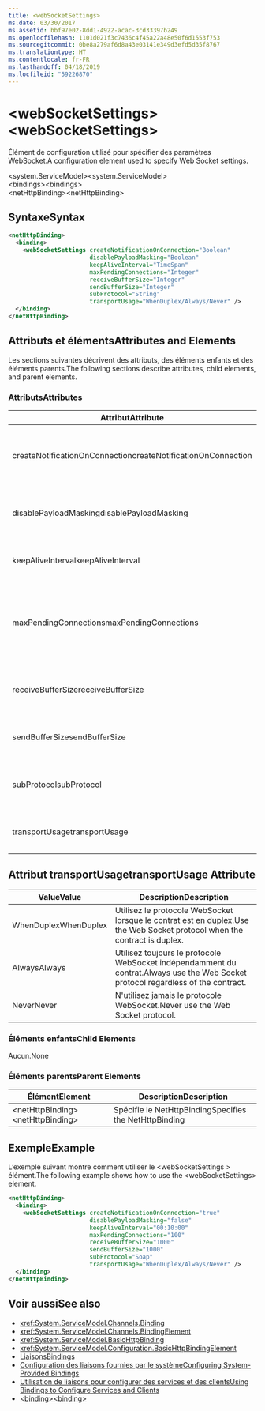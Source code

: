 ```yaml
---
title: <webSocketSettings>
ms.date: 03/30/2017
ms.assetid: bbf97e02-8dd1-4922-acac-3cd33397b249
ms.openlocfilehash: 1101d021f3c7436c4f45a22a48e50f6d1553f753
ms.sourcegitcommit: 0be8a279af6d8a43e03141e349d3efd5d35f8767
ms.translationtype: HT
ms.contentlocale: fr-FR
ms.lasthandoff: 04/18/2019
ms.locfileid: "59226870"
---
```

# <a name="websocketsettings"></a><span data-ttu-id="d428f-101">\<webSocketSettings></span><span class="sxs-lookup"><span data-stu-id="d428f-101">\<webSocketSettings></span></span>
<span data-ttu-id="d428f-102">Élément de configuration utilisé pour spécifier des paramètres WebSocket.</span><span class="sxs-lookup"><span data-stu-id="d428f-102">A configuration element used to specify Web Socket settings.</span></span>  
  
<span data-ttu-id="d428f-103">\<system.ServiceModel></span><span class="sxs-lookup"><span data-stu-id="d428f-103">\<system.ServiceModel></span></span>  
<span data-ttu-id="d428f-104">\<bindings></span><span class="sxs-lookup"><span data-stu-id="d428f-104">\<bindings></span></span>  
<span data-ttu-id="d428f-105">\<netHttpBinding></span><span class="sxs-lookup"><span data-stu-id="d428f-105">\<netHttpBinding></span></span>  
  
## <a name="syntax"></a><span data-ttu-id="d428f-106">Syntaxe</span><span class="sxs-lookup"><span data-stu-id="d428f-106">Syntax</span></span>  
  
```xml  
<netHttpBinding>
  <binding>
    <webSocketSettings createNotificationOnConnection="Boolean"
                       disablePayloadMasking="Boolean"
                       keepAliveInterval="TimeSpan"
                       maxPendingConnections="Integer"
                       receiveBufferSize="Integer"
                       sendBufferSize="Integer"
                       subProtocol="String"
                       transportUsage="WhenDuplex/Always/Never" />
  </binding>
</netHttpBinding>
```  
  
## <a name="attributes-and-elements"></a><span data-ttu-id="d428f-107">Attributs et éléments</span><span class="sxs-lookup"><span data-stu-id="d428f-107">Attributes and Elements</span></span>  
 <span data-ttu-id="d428f-108">Les sections suivantes décrivent des attributs, des éléments enfants et des éléments parents.</span><span class="sxs-lookup"><span data-stu-id="d428f-108">The following sections describe attributes, child elements, and parent elements.</span></span>  
  
### <a name="attributes"></a><span data-ttu-id="d428f-109">Attributs</span><span class="sxs-lookup"><span data-stu-id="d428f-109">Attributes</span></span>  
  
|<span data-ttu-id="d428f-110">Attribut</span><span class="sxs-lookup"><span data-stu-id="d428f-110">Attribute</span></span>|<span data-ttu-id="d428f-111">Description</span><span class="sxs-lookup"><span data-stu-id="d428f-111">Description</span></span>|  
|---------------|-----------------|  
|<span data-ttu-id="d428f-112">createNotificationOnConnection</span><span class="sxs-lookup"><span data-stu-id="d428f-112">createNotificationOnConnection</span></span>|<span data-ttu-id="d428f-113">Spécifie si une notification est envoyée lors de la connexion.</span><span class="sxs-lookup"><span data-stu-id="d428f-113">Specifies whether a notification is sent upon connection.</span></span>|  
|<span data-ttu-id="d428f-114">disablePayloadMasking</span><span class="sxs-lookup"><span data-stu-id="d428f-114">disablePayloadMasking</span></span>|<span data-ttu-id="d428f-115">Spécifie si le masquage WebSocket est désactivé.</span><span class="sxs-lookup"><span data-stu-id="d428f-115">Specifies whether Web Socket masking is disabled.</span></span>|  
|<span data-ttu-id="d428f-116">keepAliveInterval</span><span class="sxs-lookup"><span data-stu-id="d428f-116">keepAliveInterval</span></span>|<span data-ttu-id="d428f-117">Spécifie l'intervalle de maintien de l'activité.</span><span class="sxs-lookup"><span data-stu-id="d428f-117">Specifies the keep alive interval.</span></span>|  
|<span data-ttu-id="d428f-118">maxPendingConnections</span><span class="sxs-lookup"><span data-stu-id="d428f-118">maxPendingConnections</span></span>|<span data-ttu-id="d428f-119">Spécifie le nombre maximal de connexions entrantes en attente de distribution sur le service.</span><span class="sxs-lookup"><span data-stu-id="d428f-119">Specifies the maximum number of connections awaiting dispatch on the service.</span></span>|  
|<span data-ttu-id="d428f-120">receiveBufferSize</span><span class="sxs-lookup"><span data-stu-id="d428f-120">receiveBufferSize</span></span>|<span data-ttu-id="d428f-121">Spécifie la taille de la mémoire tampon de réception.</span><span class="sxs-lookup"><span data-stu-id="d428f-121">Specifies the size of the receive buffer.</span></span>|  
|<span data-ttu-id="d428f-122">sendBufferSize</span><span class="sxs-lookup"><span data-stu-id="d428f-122">sendBufferSize</span></span>|<span data-ttu-id="d428f-123">Spécifie la taille de la mémoire tampon d'envoi.</span><span class="sxs-lookup"><span data-stu-id="d428f-123">Specifies the size of the send buffer.</span></span>|  
|<span data-ttu-id="d428f-124">subProtocol</span><span class="sxs-lookup"><span data-stu-id="d428f-124">subProtocol</span></span>|<span data-ttu-id="d428f-125">Spécifie le sous-protocole WebSocket.</span><span class="sxs-lookup"><span data-stu-id="d428f-125">Specifies the Web Socket subprotocol.</span></span>|  
|<span data-ttu-id="d428f-126">transportUsage</span><span class="sxs-lookup"><span data-stu-id="d428f-126">transportUsage</span></span>|<span data-ttu-id="d428f-127">Spécifie quand utiliser WebSocket.</span><span class="sxs-lookup"><span data-stu-id="d428f-127">Specifies when to use Web Sockets.</span></span>|  
  
## <a name="transportusage-attribute"></a><span data-ttu-id="d428f-128">Attribut transportUsage</span><span class="sxs-lookup"><span data-stu-id="d428f-128">transportUsage Attribute</span></span>  
  
|<span data-ttu-id="d428f-129">Value</span><span class="sxs-lookup"><span data-stu-id="d428f-129">Value</span></span>|<span data-ttu-id="d428f-130">Description</span><span class="sxs-lookup"><span data-stu-id="d428f-130">Description</span></span>|  
|-----------|-----------------|  
|<span data-ttu-id="d428f-131">WhenDuplex</span><span class="sxs-lookup"><span data-stu-id="d428f-131">WhenDuplex</span></span>|<span data-ttu-id="d428f-132">Utilisez le protocole WebSocket lorsque le contrat est en duplex.</span><span class="sxs-lookup"><span data-stu-id="d428f-132">Use the Web Socket protocol when the contract is duplex.</span></span>|  
|<span data-ttu-id="d428f-133">Always</span><span class="sxs-lookup"><span data-stu-id="d428f-133">Always</span></span>|<span data-ttu-id="d428f-134">Utilisez toujours le protocole WebSocket indépendamment du contrat.</span><span class="sxs-lookup"><span data-stu-id="d428f-134">Always use the Web Socket protocol regardless of the contract.</span></span>|  
|<span data-ttu-id="d428f-135">Never</span><span class="sxs-lookup"><span data-stu-id="d428f-135">Never</span></span>|<span data-ttu-id="d428f-136">N'utilisez jamais le protocole WebSocket.</span><span class="sxs-lookup"><span data-stu-id="d428f-136">Never use the Web Socket protocol.</span></span>|  
  
### <a name="child-elements"></a><span data-ttu-id="d428f-137">Éléments enfants</span><span class="sxs-lookup"><span data-stu-id="d428f-137">Child Elements</span></span>  
 <span data-ttu-id="d428f-138">Aucun.</span><span class="sxs-lookup"><span data-stu-id="d428f-138">None</span></span>  
  
### <a name="parent-elements"></a><span data-ttu-id="d428f-139">Éléments parents</span><span class="sxs-lookup"><span data-stu-id="d428f-139">Parent Elements</span></span>  
  
|<span data-ttu-id="d428f-140">Élément</span><span class="sxs-lookup"><span data-stu-id="d428f-140">Element</span></span>|<span data-ttu-id="d428f-141">Description</span><span class="sxs-lookup"><span data-stu-id="d428f-141">Description</span></span>|  
|-------------|-----------------|  
|<span data-ttu-id="d428f-142">\<netHttpBinding></span><span class="sxs-lookup"><span data-stu-id="d428f-142">\<netHttpBinding></span></span>|<span data-ttu-id="d428f-143">Spécifie le NetHttpBinding</span><span class="sxs-lookup"><span data-stu-id="d428f-143">Specifies the NetHttpBinding</span></span>|  
  
## <a name="example"></a><span data-ttu-id="d428f-144">Exemple</span><span class="sxs-lookup"><span data-stu-id="d428f-144">Example</span></span>  
 <span data-ttu-id="d428f-145">L’exemple suivant montre comment utiliser le \<webSocketSettings > élément.</span><span class="sxs-lookup"><span data-stu-id="d428f-145">The following example shows how to use the \<webSocketSettings> element.</span></span>  
  
```xml  
<netHttpBinding>
  <binding>
    <webSocketSettings createNotificationOnConnection="true"
                       disablePayloadMasking="false"
                       keepAliveInterval="00:10:00"
                       maxPendingConnections="100"
                       receiveBufferSize="1000"
                       sendBufferSize="1000"
                       subProtocol="Soap"
                       transportUsage="WhenDuplex/Always/Never" />
  </binding>
</netHttpBinding>
```  
  
## <a name="see-also"></a><span data-ttu-id="d428f-146">Voir aussi</span><span class="sxs-lookup"><span data-stu-id="d428f-146">See also</span></span>

- <xref:System.ServiceModel.Channels.Binding>
- <xref:System.ServiceModel.Channels.BindingElement>
- <xref:System.ServiceModel.BasicHttpBinding>
- <xref:System.ServiceModel.Configuration.BasicHttpBindingElement>
- [<span data-ttu-id="d428f-147">Liaisons</span><span class="sxs-lookup"><span data-stu-id="d428f-147">Bindings</span></span>](../../../../../docs/framework/wcf/bindings.md)
- [<span data-ttu-id="d428f-148">Configuration des liaisons fournies par le système</span><span class="sxs-lookup"><span data-stu-id="d428f-148">Configuring System-Provided Bindings</span></span>](../../../../../docs/framework/wcf/feature-details/configuring-system-provided-bindings.md)
- [<span data-ttu-id="d428f-149">Utilisation de liaisons pour configurer des services et des clients</span><span class="sxs-lookup"><span data-stu-id="d428f-149">Using Bindings to Configure Services and Clients</span></span>](../../../../../docs/framework/wcf/using-bindings-to-configure-services-and-clients.md)
- [<span data-ttu-id="d428f-150">\<binding></span><span class="sxs-lookup"><span data-stu-id="d428f-150">\<binding></span></span>](../../../../../docs/framework/misc/binding.md)
